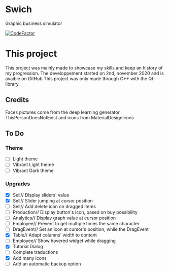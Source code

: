 # Swich
Graphic business simulator

[![CodeFactor](https://www.codefactor.io/repository/github/wizer21/swich/badge)](https://www.codefactor.io/repository/github/wizer21/swich)

#  **This project**
This project was mainly made to showcase my skills and keep an history of my progression.
The developpement started on 2nd, november 2020 and is avaible on GitHub
This project was only made through C++ with the Qt library.

## **Credits**
Faces pictures come from the deep learning generator ThisPersonDoesNotExist
and icons from MaterialDesignIcons

##  **To Do**
### Theme
- [ ] Light theme
- [ ] Vibrant Light theme
- [ ] Vibrant Dark theme

### Upgrades
- [X] Sell// Display sliders' value
- [X] Sell// Slider jumping at cursor position
- [ ] Sell// Add delete icon on dragged items
- [ ] Production// Display button's icon, based on buy possibility
- [ ] Analytics// Display graph value at cursor position
- [ ] Employee// Prevent to get multiple times the same character
- [ ] DragEvent// Set an icon at cursor's position, while the DragEvent
- [X] Table// Adapt columns' width to content
- [ ] Employee// Show hovered widget while dragging
- [X] Tutorial Dialog
- [ ] Complete traductions
- [X] Add many icons
- [ ] Add an automatic backup option